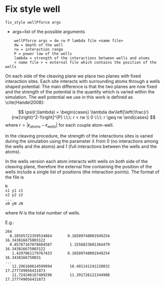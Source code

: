 # Fix style well

```
fix_style wellPforce args
```

- args=list of the possible arguments

```
    wellPforce args = dw rw P lambda file <name file> 
    dw = depth of the well 
    rw = interaction range
    P = power law of the wells
    lambda = strength of the interactions between wells and atoms
    < name file > = external file which contains the position of the wells
```

On each side of the cleaving plane we place two planes with fixed interaction sites. Each site interacts with surrounding atoms through a wells shaped potential: The main difference is that the two planes are now fixed and the strength of the potential is the quantity which is varied within the simulation. 
The well potential we use in this work is  defined as \cite{Handel2008}: 

$$
	\psi(r;\lambda) = 
		\begin{cases}
			\lambda dw\left[\left(\frac{r}{rw}\right)^2-1\right]^{P} \:\:\: r < rw \\
			0  \:\:\: r \geq rw
		\end{cases} 
$$
where $r=|\mathbf{r}_{atoms}-\mathbf{r}_{wells}|$ for each couple atom-well.

In the cleaving procedure, the strength of the interactions sites is varied during the simulation using the parameter $\lambda$ from 0 (no interactions among the wells and the atoms) and 1 (full interactions between the wells and the atoms).

In the wells version each atom interacts with wells on _both_ side of the cleaving plane, therefore the external fine containing the position of the wells include a single list of positions (the interaction points). 
The format of the file is

```
N
x1 y1 z1 
x2 y2 z2
...
xN yN zN
```

where $N$ is the total number of wells. 

E.g.:

```
264
  0.28595722359534864       0.16509748001949254        16.343816675003122
  0.85787167078604587        1.1556823601364479        16.343816675003122
   1.4297861179767433       0.16509748001949254        16.3438166750031
...
   12.296160614599994        10.401141241228032        17.277749056431873
   11.724246167409296        11.391726121344988        17.277749056431873
``` 
